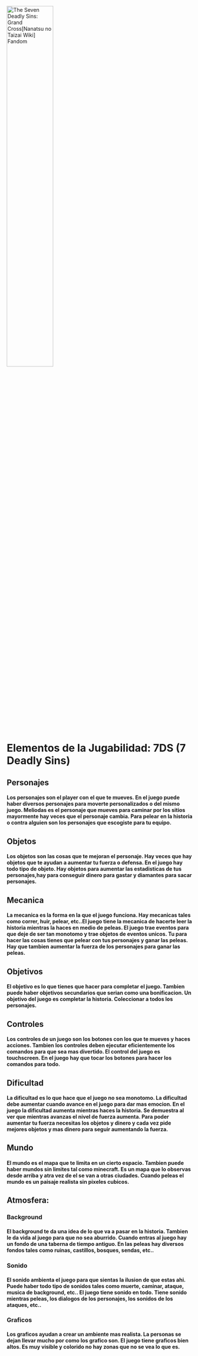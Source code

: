 <img   src="https://static.wikia.nocookie.net/nanatsu-no-taizai/images/2/25/Grand_Cross_of_light_and_darkness.png/revision/latest?cb=20190512165116"
       title="The Seven Deadly Sins: Grand Cross[Nanatsu no Taizai Wiki] Fandom"
       width="50%"
       height="50%"  />

# Elementos de la Jugabilidad: 7DS (7 Deadly Sins)

## Personajes
#### Los personajes son el player con el que te mueves. En el juego puede haber diversos personajes para moverte personalizados o del mismo juego. Meliodas es el personaje que mueves para caminar por los sitios mayormente hay veces que el personaje cambia. Para pelear en la historia o contra alguien son los personajes que escogiste para tu equipo.

## Objetos
#### Los objetos son las cosas que te mejoran el personaje. Hay veces que hay objetos que te ayudan a aumentar tu fuerza o defensa. En el juego hay todo tipo de objeto. Hay objetos para aumentar las estadisticas de tus personajes,hay para conseguir dinero para gastar y diamantes para sacar personajes.

## Mecanica
#### La mecanica es la forma en la que el juego funciona. Hay mecanicas tales como correr, huir, pelear, etc..El juego tiene la mecanica de hacerte leer la historia mientras la haces en medio de peleas. El juego trae eventos para que deje de ser tan monotomo y trae objetos de eventos unicos. Tu para hacer las cosas tienes que pelear con tus personajes y ganar las peleas. Hay que tambien aumentar la fuerza de los personajes para ganar las peleas. 

## Objetivos
#### El objetivo es lo que tienes que hacer para completar el juego. Tambien puede haber objetivos secundarios que serian como una bonificacion. Un objetivo del juego es completar la historia. Coleccionar a todos los personajes.

## Controles 
#### Los controles de un juego son los botones con los que te mueves y haces acciones. Tambien los controles deben ejecutar eficientemente los comandos para que sea mas divertido. El control del juego es touchscreen. En el juego hay que tocar los botones para hacer los comandos para todo.

## Dificultad
#### La dificultad es lo que hace que el juego no sea monotomo. La dificultad debe aumentar cuando avance en el juego para dar mas emocion. En el juego la dificultad aumenta mientras haces la historia. Se demuestra al ver que mientras avanzas el nivel de fuerza aumenta. Para poder aumentar tu fuerza necesitas los objetos y dinero y cada vez pide mejores objetos y mas dinero para seguir aumentando la fuerza.

## Mundo
#### El mundo es el mapa que te limita en un cierto espacio. Tambien puede haber mundos sin limites tal como minecraft. Es un mapa que lo observas desde arriba y atra vez de el se van a otras ciudades. Cuando peleas el mundo es un paisaje realista sin pixeles cubicos.

## Atmosfera:
### Background
#### El background te da una idea de lo que va a pasar en la historia. Tambien le da vida al juego para que no sea aburrido. Cuando entras al juego hay un fondo de una taberna de tiempo antiguo. En las peleas hay diversos fondos tales como ruinas, castillos, bosques, sendas, etc..

### Sonido
#### El sonido ambienta el juego para que sientas la ilusion de que estas ahi. Puede haber todo tipo de sonidos tales como muerte, caminar, ataque, musica de background, etc.. El juego tiene sonido en todo. Tiene sonido mientras peleas, los dialogos de los personajes, los sonidos de los ataques, etc..

### Graficos
#### Los graficos ayudan a crear un ambiente mas realista. La personas se dejan llevar mucho por como los grafico son. El juego tiene graficos bien altos. Es muy visible y colorido no hay zonas que no se vea lo que es.
